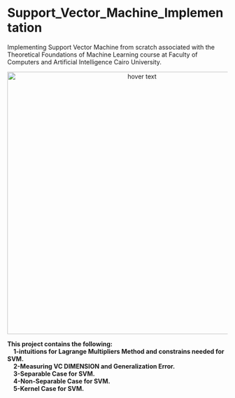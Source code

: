 # Support_Vector_Machine_Implementation
Implementing Support Vector Machine from scratch associated with the Theoretical Foundations of Machine Learning course at Faculty of Computers and Artificial Intelligence Cairo University.
<p align="center">
  <img src="https://user-images.githubusercontent.com/102432512/215268004-04230f00-0cd3-4935-8e0a-67084e27f333.jpg" width="600" title="hover text">
</p>
<strong>This project contains the following:<strong/><br/>
&emsp;1-intuitions for Lagrange Multipliers Method and constrains needed for SVM.<br/>
&emsp;2-Measuring VC DIMENSION and Generalization Error.<br/>
&emsp;3-Separable Case for SVM.<br/>
&emsp;4-Non-Separable Case for SVM.<br/>
&emsp;5-Kernel Case for SVM.<br/>



